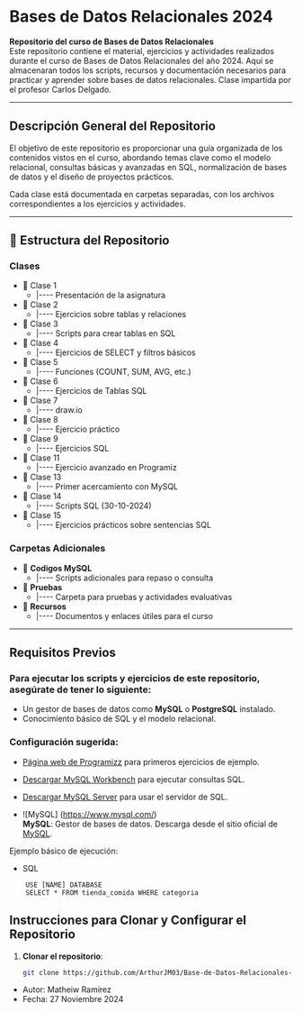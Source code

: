# Bases de Datos Relacionales 2024  

**Repositorio del curso de Bases de Datos Relacionales**  
Este repositorio contiene el material, ejercicios y actividades realizados durante el curso de Bases de Datos Relacionales del año 2024. Aquí se almacenaran todos los scripts, recursos y documentación necesarios para practicar y aprender sobre bases de datos relacionales. Clase impartida por el profesor Carlos Delgado.

---

## Descripción General del Repositorio  

El objetivo de este repositorio es proporcionar una guía organizada de los contenidos vistos en el curso, abordando temas clave como el modelo relacional, consultas básicas y avanzadas en SQL, normalización de bases de datos y el diseño de proyectos prácticos.  

Cada clase está documentada en carpetas separadas, con los archivos correspondientes a los ejercicios y actividades.  

---

## 📂 Estructura del Repositorio  

### Clases
- 📂 Clase 1
  - |---- Presentación de la asignatura  
- 📂 Clase 2
  - |---- Ejercicios sobre tablas y relaciones  
- 📂 Clase 3
  - |---- Scripts para crear tablas en SQL  
- 📂 Clase 4
  - |---- Ejercicios de SELECT y filtros básicos  
- 📂 Clase 5
  - |---- Funciones (COUNT, SUM, AVG, etc.)  
- 📂 Clase 6
  - |---- Ejercicios de Tablas SQL 
- 📂 Clase 7
  - |---- draw.io
- 📂 Clase 8
  - |---- Ejercicio práctico
- 📂 Clase 9
  - |---- Ejercicios SQL  
- 📂 Clase 11
  - |---- Ejercicio avanzado en Programiz 
- 📂 Clase 13
  - |---- Primer acercamiento con MySQL  
- 📂 Clase 14
  - |---- Scripts SQL (30-10-2024)  
- 📂 Clase 15
  - |---- Ejercicios prácticos sobre sentencias SQL  

### Carpetas Adicionales  
- 📂 **Codigos MySQL**  
  - |---- Scripts adicionales para repaso o consulta  
- 📂 **Pruebas**  
  - |---- Carpeta para pruebas y actividades evaluativas  
- 📂 **Recursos**  
  - |---- Documentos y enlaces útiles para el curso  

---

## Requisitos Previos  

### Para ejecutar los scripts y ejercicios de este repositorio, asegúrate de tener lo siguiente:  
- Un gestor de bases de datos como **MySQL** o **PostgreSQL** instalado.  
- Conocimiento básico de SQL y el modelo relacional.  

### Configuración sugerida:  
 - [Página web de Programizz](https://www.programiz.com/sql/online-compiler/) para primeros ejercicios de ejemplo.
- [Descargar MySQL Workbench](https://dev.mysql.com/downloads/workbench/) para ejecutar consultas SQL.  
- [Descargar MySQL Server](https://dev.mysql.com/downloads/server/) para usar el servidor de SQL.  
  
- ![MySQL] (https://www.mysql.com/)  
  **MySQL**: Gestor de bases de datos. Descarga desde el sitio oficial de [MySQL](https://www.mysql.com/). 


Ejemplo básico de ejecución:
- SQL
```
    USE [NAME] DATABASE     
    SELECT * FROM tienda_comida WHERE categoria
```

## Instrucciones para Clonar y Configurar el Repositorio  

1. **Clonar el repositorio**:  
   ```bash
   git clone https://github.com/ArthurJM03/Base-de-Datos-Relacionales-2do-Semestre.git

- Autor: Matheiw Ramírez
- Fecha: 27 Noviembre 2024